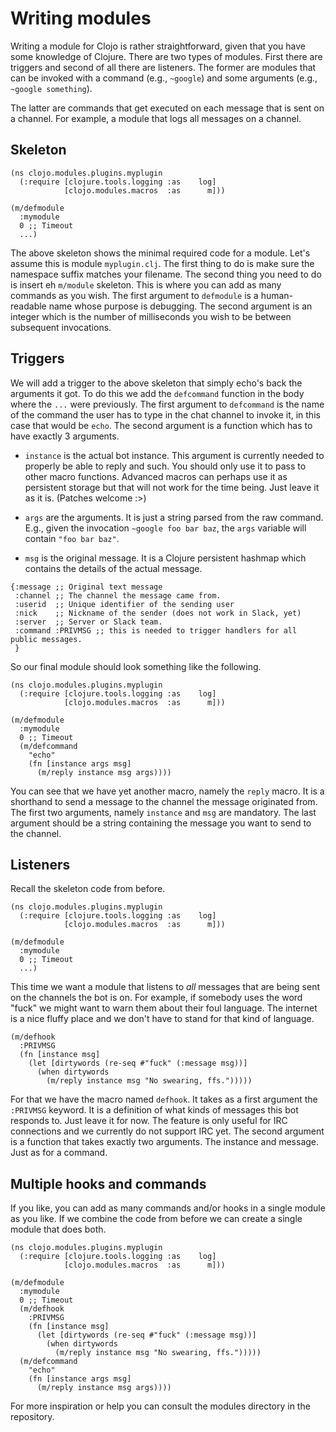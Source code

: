 # Writing modules

Writing a module for Clojo is rather straightforward, given that you have some
knowledge of  Clojure. There are two types of modules. First there are triggers
and second of all there are listeners. The former are modules that can be
invoked with a command (e.g., `~google`) and some arguments (e.g., `~google
something`).

The latter are commands that get executed on each message that is sent on a
channel. For example, a module that logs all messages on a channel.

## Skeleton

```
(ns clojo.modules.plugins.myplugin
  (:require [clojure.tools.logging :as    log]
            [clojo.modules.macros  :as      m]))

(m/defmodule                                                                                   
  :mymodule
  0 ;; Timeout
  ...)
```

The above skeleton shows the minimal required code for a module. Let's assume
this is module `myplugin.clj`. The first thing to do is make sure the namespace
suffix matches your filename. The second thing you need to do is insert eh
`m/module` skeleton. This is where you can add as many commands as you wish. The
first argument to `defmodule` is a human-readable name whose purpose is
debugging. The second argument is an integer which is the number of milliseconds
you wish to be between subsequent invocations.


## Triggers

We will add a trigger to the above skeleton that simply echo's back the
arguments it got. To do this we add the `defcommand` function in the body where
the `...` were previously. The first argument to `defcommand` is the name of the
command the user has to type in the chat channel to invoke it, in this case that
would be `echo`. The second argument is a function which has to have exactly 3
arguments.

+ `instance` is the actual bot instance. This argument is currently needed to
properly be able to reply and such. You should only use it to pass to other
macro functions. Advanced macros can perhaps use it as persistent storage but
that will not work for the time being. Just leave it as it is. (Patches welcome :>)

+ `args` are the arguments. It is just a string parsed from the raw command.
E.g., given the invocation `~google foo bar baz`, the `args` variable will
contain `"foo bar baz"`.

+ `msg` is the original message. It is a Clojure persistent hashmap which
contains the details of the actual message.
```
{:message ;; Original text message
 :channel ;; The channel the message came from.
 :userid  ;; Unique identifier of the sending user
 :nick    ;; Nickname of the sender (does not work in Slack, yet)
 :server  ;; Server or Slack team.
 :command :PRIVMSG ;; this is needed to trigger handlers for all public messages.
 }
```

So our final module should look something like the following.

```
(ns clojo.modules.plugins.myplugin
  (:require [clojure.tools.logging :as    log]
            [clojo.modules.macros  :as      m]))

(m/defmodule                                                                                   
  :mymodule
  0 ;; Timeout
  (m/defcommand
    "echo"
    (fn [instance args msg]
      (m/reply instance msg args))))
```

You can see that we have yet another macro, namely the `reply` macro. It is a
shorthand to send a message to the channel the message originated from. The
first two arguments, namely `instance` and `msg` are mandatory. The last
argument should be a string containing the message you want to send to the
channel.


## Listeners

Recall the skeleton code from before.

```
(ns clojo.modules.plugins.myplugin
  (:require [clojure.tools.logging :as    log]
            [clojo.modules.macros  :as      m]))

(m/defmodule                                                                                   
  :mymodule
  0 ;; Timeout
  ...)
```

This time we want a module that listens to *all* messages that are being sent on
the channels the bot is on. For example, if somebody uses the word "fuck" we
might want to warn them about their foul language. The internet is a nice fluffy
place and we don't have to stand for that kind of language.

```
(m/defhook
  :PRIVMSG
  (fn [instance msg]
    (let [dirtywords (re-seq #"fuck" (:message msg))]
      (when dirtywords
        (m/reply instance msg "No swearing, ffs.")))))
```

For that we have the macro named `defhook`. It takes as a first argument the
`:PRIVMSG` keyword. It is a definition of what kinds of messages this bot
responds to. Just leave it for now. The feature is only useful for IRC
connections and we currently do not support IRC yet. The second argument is a
function that takes exactly two arguments. The instance and message. Just as for
a command.


## Multiple hooks and commands

If you like, you can add as many commands and/or hooks in a single module as you
like. If we combine the code from before we can create a single module that does
both.

```
(ns clojo.modules.plugins.myplugin
  (:require [clojure.tools.logging :as    log]
            [clojo.modules.macros  :as      m]))

(m/defmodule                                                                                 
  :mymodule
  0 ;; Timeout
  (m/defhook
    :PRIVMSG
    (fn [instance msg]
      (let [dirtywords (re-seq #"fuck" (:message msg))]
        (when dirtywords
          (m/reply instance msg "No swearing, ffs.")))))
  (m/defcommand
    "echo"
    (fn [instance args msg]
      (m/reply instance msg args))))
```

For more inspiration or help you can consult the modules directory in the
repository.
